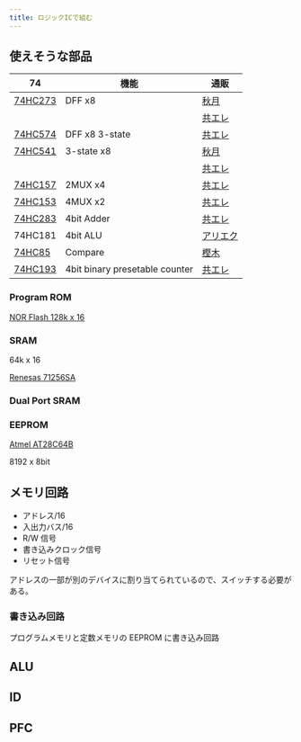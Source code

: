 ```yaml
---
title: ロジックICで組む
---
```


## 使えそうな部品

| 74                                                                                                                       | 機能                           | 通販                                                     |
| ------------------------------------------------------------------------------------------------------------------------ | ------------------------------ | -------------------------------------------------------- |
| [74HC273](https://toshiba.semicon-storage.com/info/TC74HC273AP_datasheet_ja_20140301.pdf?did=14587&prodName=TC74HC273AP) | DFF x8                         | [秋月](https://akizukidenshi.com/catalog/g/gI-15412/)    |
|                                                                                                                          |                                | [共エレ](https://eleshop.jp/shop/g/gT11541/)             |
| [74HC574](https://toshiba.semicon-storage.com/info/TC74HC574AF_datasheet_ja_20140301.pdf?did=16412&prodName=TC74HC574AF) | DFF x8 3-state                 | [共エレ](https://eleshop.jp/shop/g/gT11573/)             |
| [74HC541](https://toshiba.semicon-storage.com/info/TC74HC541AP_datasheet_ja_20140301.pdf?did=16392&prodName=TC74HC541AP) | 3-state x8                     | [秋月](https://akizukidenshi.com/catalog/g/gI-03632/)    |
|                                                                                                                          |                                | [共エレ](https://eleshop.jp/shop/g/gT11569/)             |
| [74HC157](https://toshiba.semicon-storage.com/info/TC74HC157AP_datasheet_ja_20140301.pdf?did=10663&prodName=TC74HC157AP) | 2MUX x4                        | [共エレ](https://eleshop.jp/shop/g/gT11505/)             |
| [74HC153](https://toshiba.semicon-storage.com/info/TC74HC153AP_datasheet_ja_20140301.pdf?did=10307&prodName=TC74HC153AP) | 4MUX x2                        | [共エレ](https://eleshop.jp/shop/g/gT11502/)             |
| [74HC283](https://toshiba.semicon-storage.com/info/TC74HC283AP_datasheet_ja_20140301.pdf?did=15440&prodName=TC74HC283AP) | 4bit Adder                     | [共エレ](https://eleshop.jp/shop/g/gT11544/)             |
| 74HC181                                                                                                                  | 4bit ALU                       | [アリエク](https://ja.aliexpress.com/i/32857333905.html) |
| [74HC85](https://toshiba.semicon-storage.com/info/TC74HC85AF_datasheet_ja_20140301.pdf?did=16736&prodName=TC74HC85AF)    | Compare                        | [樫木](https://www.kashinoki.shop/?pid=122479107)        |
| [74HC193](https://toshiba.semicon-storage.com/info/TC74HC193AF_datasheet_ja_20140301.pdf?did=12347&prodName=TC74HC193AF) | 4bit binary presetable counter | [共エレ](https://eleshop.jp/shop/g/gT11522/)             |

### Program ROM

[NOR Flash 128k x 16](https://www.mouser.jp/ProductDetail/Microchip-Technology/SST39VF200A-70-4C-B3KE?qs=FY5l1181cfDUkmgn1A4zBw%3D%3D)

### SRAM

64k x 16

[Renesas 71256SA](https://www.renesas.com/jp/ja/products/memory-logic/srams/asynchronous-srams/71256sa-50v-32k-x-8-asynchronous-static-ram)

### Dual Port SRAM

### EEPROM

[Atmel AT28C64B](https://www.microchip.com/en-us/product/AT28C64B)

8192 x 8bit

## メモリ回路

- アドレス/16
- 入出力バス/16
- R/W 信号
- 書き込みクロック信号
- リセット信号

アドレスの一部が別のデバイスに割り当てられているので、スイッチする必要がある。

### 書き込み回路

プログラムメモリと定数メモリの EEPROM に書き込み回路

## ALU

## ID

## PFC
